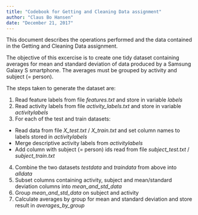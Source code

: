 ```yaml
---
title: "Codebook for Getting and Cleaning Data assignment"
author: "Claus Bo Hansen"
date: "December 21, 2017"
---
```


This document describes the operations performed and the data contained
in the Getting and Cleaning Data assignment.

The objective of this excercise is to create one tidy dataset containing averages for mean and standard deviation
of data produced by a Samsung Galaxy S smartphone. The averages must be grouped by activity and subject (= person).

The steps taken to generate the dataset are:

1. Read feature labels from file *features.txt* and store in variable *labels*
2. Read activity labels from file *activity_labels.txt* and store in variable *activitylabels*
3. For each of the test and train datasets:
- Read data from file *X_test.txt* / *X_train.txt* and set column names to labels stored in *activitylabels*
- Merge descriptive activity labels from *activitylabels*
- Add column with subject (= person) ids read from file *subject_test.txt* / *subject_train.txt*
4. Combine the two datasets *testdata* and *traindata* from above into *alldata*
5. Subset columns containing activity, subject and mean/standard deviation columns into *mean_and_std_data*
6. Group *mean_and_std_data* on subject and activity
7. Calculate averages by group for mean and standard deviation and store result in *averages_by_group*
